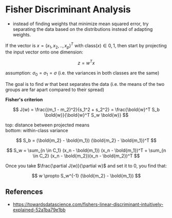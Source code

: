 # Fisher Discriminant Analysis

- instead of finding weights that minimize mean squared error, try separating the data based on the distributions instead of adapting weights.

If the vector is $x = (x_1, x_2, .., x_p)^T$ with $\text{class}(x) \in {0, 1}$, then start by projecting the input vector onto one dimension:

$$
z = w^T x
$$

assumption: $\sigma_0 = \sigma_1 = \sigma$ (i.e. the variances in both classes are the same)

The goal is to find $w$ that best separates the data (i.e. the means of the two groups are far apart compared to their spread)



**Fisher's criterion**

$$
J(w) = \frac{(m_1 - m_2)^2}{s_1^2 + s_2^2} = \frac{\bold{w}^T S_b \bold{w}}{\bold{w}^T S_w \bold{w}}
$$

top: distance between projected means<br>
bottom: within-class variance

$$
S_b = (\bold{m_2} - \bold{m_1}) (\bold{m_2} - \bold{m_1})^T
$$

$$
S_w = \sum_{n \in C_1} (x_n - \bold{m_1}) (x_n - \bold{m_1})^T + \sum_{n \in C_2} (x_n - \bold{m_2})(x_n - \bold{m_2})^T
$$

Once you take $\frac{\partial J(w)}{\partial w}$ and set it to 0, you find that:

$$
w \propto S_w^{-1} (\bold{m_2} - \bold{m_1})
$$
## References

- https://towardsdatascience.com/fishers-linear-discriminant-intuitively-explained-52a1ba79e1bb<br>
